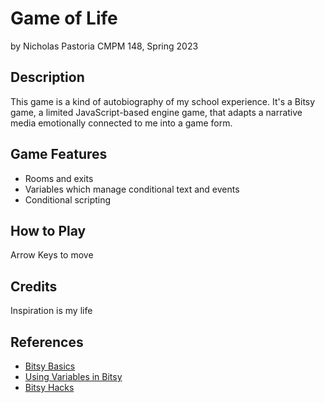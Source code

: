 # Game of Life
by Nicholas Pastoria
CMPM 148, Spring 2023

## Description
This game is a kind of autobiography of my school experience. It's a Bitsy game, a limited JavaScript-based engine game, that adapts a narrative media emotionally connected to me into a game form.

## Game Features
- Rooms and exits
- Variables which manage conditional text and events
- Conditional scripting

## How to Play
Arrow Keys to move

## Credits
Inspiration is my life

## References
- [Bitsy Basics](https://www.shimmerwitch.space/bitsyTutorial.html)
- [Using Variables in Bitsy](https://ayolland.itch.io/trevor/devlog/29520/bitsy-variables-a-tutorial)
- [Bitsy Hacks](https://github.com/seleb/bitsy-hacks)

